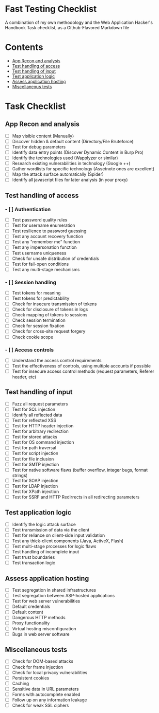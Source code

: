 # Fast Testing Checklist

A combination of my own methodology and the Web Application Hacker's Handbook Task checklist, as a Github-Flavored Markdown file

# Contents
- [App Recon and analysis](#App-Recon-and-analysis)
- [Test handling of access](#test-handling-of-access)
- [Test handling of input](#test-handling-of-input)
- [Test application logic](#test-application-logic)
- [Assess application hosting](#assess-application-hosting)
- [Miscellaneous tests](#miscellaneous-tests)

# Task Checklist

## App Recon and analysis

- [ ] Map visible content (Manually)
- [ ] Discover hidden & default content (Directory/File Bruteforce)
- [ ] Test for debug parameters
- [ ] Identify data entry points (Discover Dynamic Content in Burp Pro)
- [ ] Identify the technologies used (Wapplyzer or similar)
- [ ] Research existing vulnerabilities in technology (Google ++)
- [ ] Gather wordlists for specific technology (Assetnote ones are excellent)
- [ ] Map the attack surface automatically (Spider)
- [ ] Identify all javascript files for later analysis (in your proxy)

## Test handling of access
### - [ ] Authentication
- [ ] Test password quality rules
- [ ] Test for username enumeration
- [ ] Test resilience to password guessing
- [ ] Test any account recovery function
- [ ] Test any "remember me" function
- [ ] Test any impersonation function
- [ ] Test username uniqueness
- [ ] Check for unsafe distribution of credentials
- [ ] Test for fail-open conditions
- [ ] Test any multi-stage mechanisms
### - [ ] Session handling
- [ ] Test tokens for meaning
- [ ] Test tokens for predictability
- [ ] Check for insecure transmission of tokens
- [ ] Check for disclosure of tokens in logs
- [ ] Check mapping of tokens to sessions
- [ ] Check session termination
- [ ] Check for session fixation
- [ ] Check for cross-site request forgery
- [ ] Check cookie scope
### - [ ] Access controls
- [ ] Understand the access control requirements
- [ ] Test the effectiveness of controls, using multiple accounts if possible
- [ ] Test for insecure access control methods (request parameters, Referer header, etc)

## Test handling of input

- [ ] Fuzz all request parameters
- [ ] Test for SQL injection
- [ ] Identify all reflected data
- [ ] Test for reflected XSS
- [ ] Test for HTTP header injection
- [ ] Test for arbitrary redirection
- [ ] Test for stored attacks
- [ ] Test for OS command injection
- [ ] Test for path traversal
- [ ] Test for script injection
- [ ] Test for file inclusion
- [ ] Test for SMTP injection
- [ ] Test for native software flaws (buffer overflow, integer bugs, format strings)
- [ ] Test for SOAP injection
- [ ] Test for LDAP injection
- [ ] Test for XPath injection
- [ ] Test for SSRF and HTTP Redirrects in all redirecting parameters

## Test application logic

- [ ] Identify the logic attack surface
- [ ] Test transmission of data via the client
- [ ] Test for reliance on client-side input validation
- [ ] Test any thick-client components (Java, ActiveX, Flash)
- [ ] Test multi-stage processes for logic flaws
- [ ] Test handling of incomplete input
- [ ] Test trust boundaries
- [ ] Test transaction logic

## Assess application hosting

- [ ] Test segregation in shared infrastructures
- [ ] Test segregation between ASP-hosted applications
- [ ] Test for web server vulnerabilities
- [ ] Default credentials
- [ ] Default content
- [ ] Dangerous HTTP methods
- [ ] Proxy functionality
- [ ] Virtual hosting misconfiguration
- [ ] Bugs in web server software

## Miscellaneous tests

- [ ] Check for DOM-based attacks
- [ ] Check for frame injection
- [ ] Check for local privacy vulnerabilities
- [ ] Persistent cookies
- [ ] Caching
- [ ] Sensitive data in URL parameters
- [ ] Forms with autocomplete enabled
- [ ] Follow up on any information leakage
- [ ] Check for weak SSL ciphers
